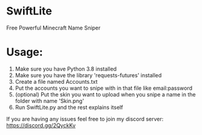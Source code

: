 # SwiftLite
 Free Powerful Minecraft Name Sniper

# Usage:
 1. Make sure you have Python 3.8 installed
 2. Make sure you have the library 'requests-futures' installed
 3. Create a file named Accounts.txt
 4. Put the accounts you want to snipe with in that file like email:password
 5. (optional) Put the skin you want to upload when you snipe a name in the folder with name 'Skin.png'
 6. Run SwiftLite.py and the rest explains itself

 If you are having any issues feel free to join my discord server: https://discord.gg/2QyckKv